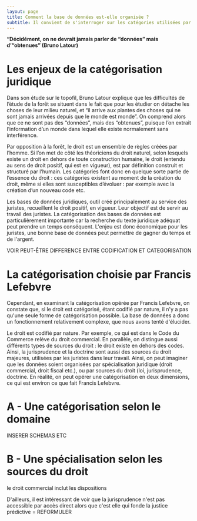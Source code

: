 ```yaml
---
layout: page
title: Comment la base de données est-elle organisée ?
subtitle: Il convient de s'interroger sur les catégories utilisées par Francis Lefebvre pour représenter les données juridiques.
---
```



**“Décidément, on ne devrait jamais parler de “données” mais d’“obtenues” (Bruno Latour)** 

# Les enjeux de la catégorisation juridique

Dans son étude sur le topofil, Bruno Latour explique que les difficultés de l’étude de la forêt se situent dans le fait que pour les étudier on détache les choses de leur milieu naturel, et “il arrive aux plantes des choses qui ne sont jamais arrivées depuis que le monde est monde”. On comprend alors que ce ne sont pas des “données”, mais des “obtenues”, puisque l’on extrait l’information d’un monde dans lequel elle existe normalement sans interférence. 

Par opposition à la forêt, le droit est un ensemble de règles créées par l’homme. Si l’on met de côté les théoriciens du droit naturel, selon lesquels existe un droit en dehors de toute construction humaine, le droit (entendu au sens de droit positif, qui est en vigueur), est par définition construit et structuré par l’humain. Les catégories font donc en quelque sorte partie de l’essence du droit : ces catégories existent au moment de la création du droit, même si elles sont susceptibles d’évoluer : par exemple avec la création d’un nouveau code etc. 

Les bases de données juridiques, outil créé principalement au service des juristes, recueillent le droit positif, en vigueur. Leur objectif est de servir au travail des juristes. La catégorisation des bases de données est particulièrement importante car la recherche du texte juridique adéquat peut prendre un temps conséquent. L'enjeu est donc économique pour les juristes, une bonne base de données peut permettre de gagner du temps et de l'argent. 

VOIR PEUT-ÊTRE DIFFERENCE ENTRE CODIFICATION ET CATEGORISATION 

# La catégorisation choisie par Francis Lefebvre 

Cependant, en examinant la catégorisation opérée par Francis Lefebvre, on constate que, si le droit est catégorisé, étant codifié par nature, il n'y a pas qu'une seule forme de catégorisation possible. La base de données a donc un fonctionnement relativement complexe, que nous avons tenté d'élucider.

Le droit est codifié par nature. Par exemple, ce qui est dans le Code du Commerce relève du droit commercial. En parallèle, on distingue aussi différents types de sources du droit : le droit existe en dehors des codes. Ainsi, la jurisprudence et la doctrine sont aussi des sources du droit majeures, utilisées par les juristes dans leur travail. Ainsi, on peut imaginer que les données soient organisées par spécialisation juridique (droit commercial, droit fiscal etc.), ou par sources du droit (loi, jurisprudence, doctrine. En réalité, on peut opérer une catégorisation en deux dimensions, ce qui est environ ce que fait Francis Lefebvre. 

# A - Une catégorisation selon le domaine 

INSERER SCHEMAS ETC 

# B - Une spécialisation selon les sources du droit 

le droit commercial inclut les dispositions 




D'ailleurs, il est intéressant de voir que la jurisprudence n'est pas accessible par accès direct alors que c'est elle qui fonde la justice prédictive = REFORMULER




